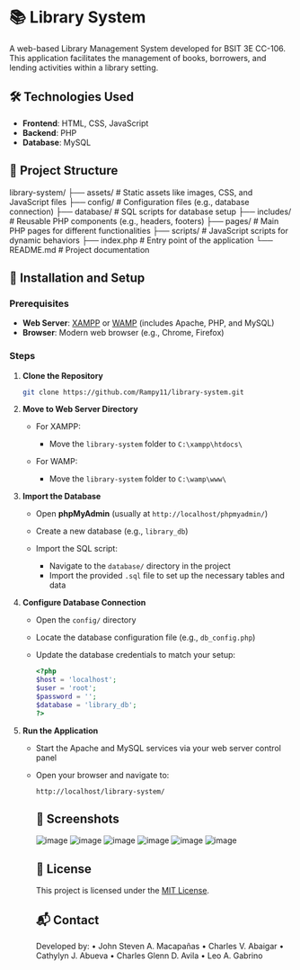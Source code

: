 # 📚 Library System

A web-based Library Management System developed for BSIT 3E CC-106. This application facilitates the management of books, borrowers, and lending activities within a library setting.

## 🛠️ Technologies Used

- **Frontend**: HTML, CSS, JavaScript
- **Backend**: PHP
- **Database**: MySQL

## 📁 Project Structure
library-system/
├── assets/ # Static assets like images, CSS, and JavaScript files
├── config/ # Configuration files (e.g., database connection)
├── database/ # SQL scripts for database setup
├── includes/ # Reusable PHP components (e.g., headers, footers)
├── pages/ # Main PHP pages for different functionalities
├── scripts/ # JavaScript scripts for dynamic behaviors
├── index.php # Entry point of the application
└── README.md # Project documentation


## 🚀 Installation and Setup

### Prerequisites

- **Web Server**: [XAMPP](https://www.apachefriends.org/index.html) or [WAMP](https://www.wampserver.com/en/) (includes Apache, PHP, and MySQL)
- **Browser**: Modern web browser (e.g., Chrome, Firefox)

### Steps

1. **Clone the Repository**

   ```bash
   git clone https://github.com/Rampy11/library-system.git

2. **Move to Web Server Directory**

   * For XAMPP:

     * Move the `library-system` folder to `C:\xampp\htdocs\`
   * For WAMP:

     * Move the `library-system` folder to `C:\wamp\www\`

3. **Import the Database**

   * Open **phpMyAdmin** (usually at `http://localhost/phpmyadmin/`)
   * Create a new database (e.g., `library_db`)
   * Import the SQL script:

     * Navigate to the `database/` directory in the project
     * Import the provided `.sql` file to set up the necessary tables and data

4. **Configure Database Connection**

   * Open the `config/` directory
   * Locate the database configuration file (e.g., `db_config.php`)
   * Update the database credentials to match your setup:

     ```php
     <?php
     $host = 'localhost';
     $user = 'root';
     $password = '';
     $database = 'library_db';
     ?>
     ```

5. **Run the Application**

   * Start the Apache and MySQL services via your web server control panel
   * Open your browser and navigate to:

     ```
     http://localhost/library-system/
     ```
     ## 📸 Screenshots
     ![image](https://github.com/user-attachments/assets/485e99ff-6d56-4116-a92d-de23e7553165)
     ![image](https://github.com/user-attachments/assets/6ca7e3c6-fda3-46f6-890c-fb8a9656c91c)
     ![image](https://github.com/user-attachments/assets/a3e8f5bd-1cca-4d55-bb8b-6fdf404fc0df)
     ![image](https://github.com/user-attachments/assets/8e72aaf0-65e8-4a37-8c87-5facda54c186)
     ![image](https://github.com/user-attachments/assets/934c908c-4bba-4459-a618-c586f89fc506)
     ![image](https://github.com/user-attachments/assets/dc8615ea-4157-42a9-81be-3d01218be4a3)

     ## 📄 License

     This project is licensed under the [MIT License](LICENSE).

     ## 📬 Contact

     Developed by:
     • John Steven A. Macapañas
     • Charles V. Abaigar
     • Cathylyn J. Abueva
     • Charles Glenn D. Avila
     • Leo A. Gabrino
